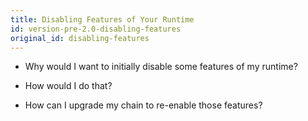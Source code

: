 ```yaml
---
title: Disabling Features of Your Runtime
id: version-pre-2.0-disabling-features
original_id: disabling-features
---
```


* Why would I want to initially disable some features of my runtime?

* How would I do that?

* How can I upgrade my chain to re-enable those features?
